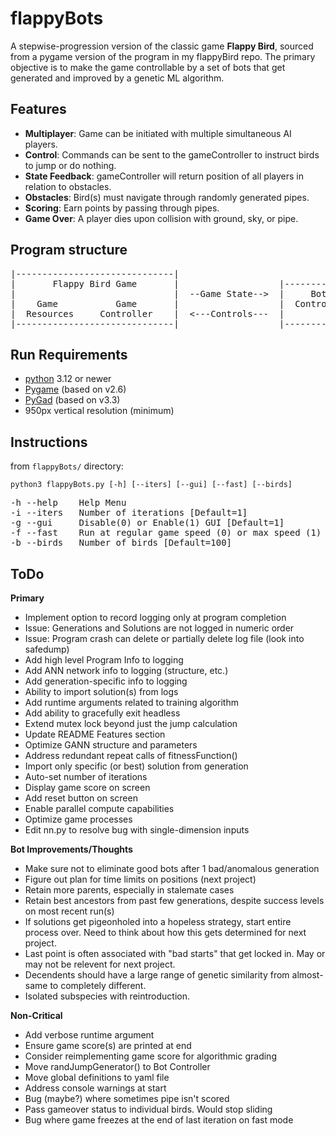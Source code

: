 # flappyBots
A stepwise-progression version of the classic game **Flappy Bird**, sourced from a pygame version of the program in my flappyBird repo. The primary objective is to make the game controllable by a set of bots that get generated and improved by a genetic ML algorithm.

## Features
- **Multiplayer**: Game can be initiated with multiple simultaneous AI players.
- **Control**: Commands can be sent to the gameController to instruct birds to jump or do nothing.
- **State Feedback**: gameController will return position of all players in relation to obstacles.
- **Obstacles**: Bird(s) must navigate through randomly generated pipes.
- **Scoring**: Earn points by passing through pipes.
- **Game Over**: A player dies upon collision with ground, sky, or pipe.


## Program structure

<pre>
|------------------------------|
|       Flappy Bird Game       |                   |--------------|                     |---------------|
|                              |  --Game State-->  |     Bot      |  --Game Results-->  |    Genetic    |
|    Game           Game       |                   |  Controller  |                     |  Algorirthm   |
|  Resources     Controller    |  <---Controls---  |              |   <---New Bots---   |               |
|------------------------------|                   |--------------|                     |---------------|
</pre>


## Run Requirements
- [python](https://www.python.org/) 3.12 or newer
- [Pygame](https://github.com/pygame) (based on v2.6)
- [PyGad](https://github.com/ahmedfgad/GeneticAlgorithmPython) (based on v3.3)
- 950px vertical resolution (minimum)


## Instructions
from `flappyBots/` directory:
```console
python3 flappyBots.py [-h] [--iters] [--gui] [--fast] [--birds]
```
<pre>
-h --help    Help Menu
-i --iters   Number of iterations [Default=1]
-g --gui     Disable(0) or Enable(1) GUI [Default=1]
-f --fast    Run at regular game speed (0) or max speed (1) [Default=1]
-b --birds   Number of birds [Default=100]
</pre>


## ToDo
**Primary**
- Implement option to record logging only at program completion
- Issue: Generations and Solutions are not logged in numeric order
- Issue: Program crash can delete or partially delete log file (look into safedump)
- Add high level Program Info to logging
- Add ANN network info to logging (structure, etc.)
- Add generation-specific info to logging
- Ability to import solution(s) from logs
- Add runtime arguments related to training algorithm
- Add ability to gracefully exit headless 
- Extend mutex lock beyond just the jump calculation
- Update README Features section
- Optimize GANN structure and parameters
- Address redundant repeat calls of fitnessFunction()
- Import only specific (or best) solution from generation
- Auto-set number of iterations
- Display game score on screen
- Add reset button on screen
- Enable parallel compute capabilities
- Optimize game processes 
- Edit nn.py to resolve bug with single-dimension inputs

**Bot Improvements/Thoughts**
- Make sure not to eliminate good bots after 1 bad/anomalous generation
- Figure out plan for time limits on positions (next project)
- Retain more parents, especially in stalemate cases
- Retain best ancestors from past few generations, despite success levels on most recent run(s)
- If solutions get pigeonholed into a hopeless strategy, start entire process over. Need to think about how this gets determined for next project.
- Last point is often associated with "bad starts" that get locked in. May or may not be relevent for next project.
- Decendents should have a large range of genetic similarity from almost-same to completely different.
- Isolated subspecies with reintroduction.

**Non-Critical**
- Add verbose runtime argument
- Ensure game score(s) are printed at end
- Consider reimplementing game score for algorithmic grading
- Move randJumpGenerator() to Bot Controller
- Move global definitions to yaml file
- Address console warnings at start
- Bug (maybe?) where sometimes pipe isn't scored
- Pass gameover status to individual birds. Would stop sliding
- Bug where game freezes at the end of last iteration on fast mode

